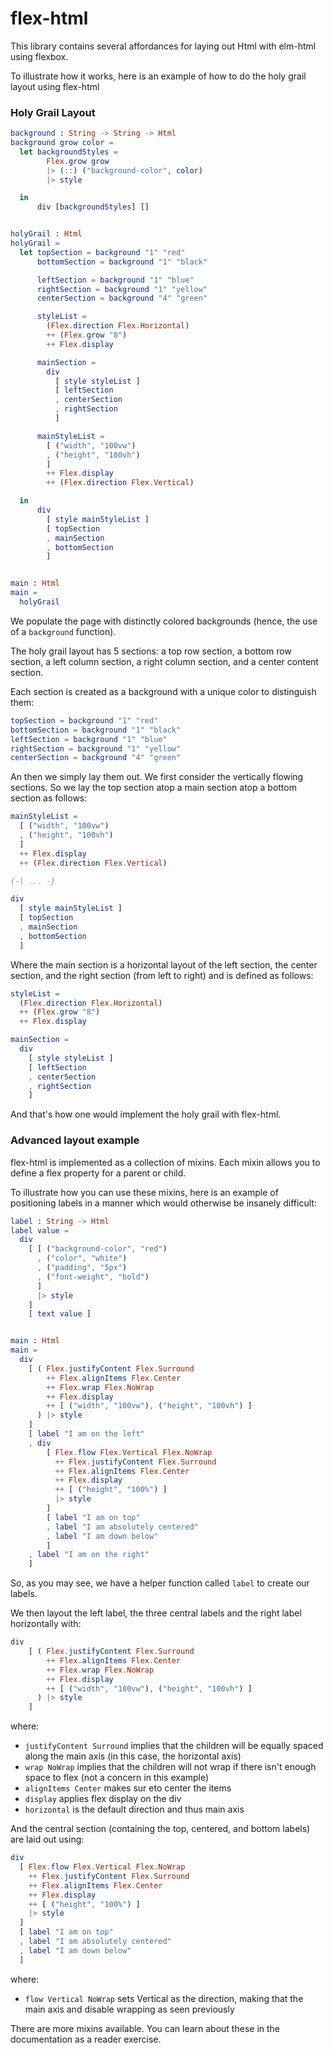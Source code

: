 # flex-html
This library contains several affordances for laying out Html with elm-html using flexbox.

To illustrate how it works, here is an example of how to do the holy grail layout using flex-html

### Holy Grail Layout

```elm
background : String -> String -> Html
background grow color =
  let backgroundStyles =
        Flex.grow grow
        |> (::) ("background-color", color)
        |> style

  in
      div [backgroundStyles] []


holyGrail : Html
holyGrail =
  let topSection = background "1" "red"
      bottomSection = background "1" "black"

      leftSection = background "1" "blue"
      rightSection = background "1" "yellow"
      centerSection = background "4" "green"

      styleList =
        (Flex.direction Flex.Horizontal)
        ++ (Flex.grow "8")
        ++ Flex.display

      mainSection =
        div
          [ style styleList ]
          [ leftSection
          , centerSection
          , rightSection
          ]

      mainStyleList =
        [ ("width", "100vw")
        , ("height", "100vh")
        ]
        ++ Flex.display
        ++ (Flex.direction Flex.Vertical)

  in
      div
        [ style mainStyleList ]
        [ topSection
        , mainSection
        , bottomSection
        ]


main : Html
main =
  holyGrail
```

We populate the page with distinctly colored backgrounds (hence, the use of a `background` function).

The holy grail layout has 5 sections: a top row section, a bottom row section, a left column section, a right column section, and a center content section.

Each section is created as a background with a unique color to distinguish them:

```elm
topSection = background "1" "red"
bottomSection = background "1" "black"
leftSection = background "1" "blue"
rightSection = background "1" "yellow"
centerSection = background "4" "green"
```

An then we simply lay them out. We first consider the vertically flowing sections. So we lay the top section atop a main section atop a bottom section as follows: 

```elm
mainStyleList =
  [ ("width", "100vw")
  , ("height", "100vh")
  ]
  ++ Flex.display
  ++ (Flex.direction Flex.Vertical)

{-| ... -}

div
  [ style mainStyleList ]
  [ topSection
  , mainSection
  , bottomSection
  ]
```

Where the main section is a horizontal layout of the left section, the center section, and the right section (from left to right) and is defined as follows:

```elm
styleList =
  (Flex.direction Flex.Horizontal)
  ++ (Flex.grow "8")
  ++ Flex.display

mainSection =
  div
    [ style styleList ]
    [ leftSection
    , centerSection
    , rightSection
    ]
```

And that's how one would implement the holy grail with flex-html.

### Advanced layout example

flex-html is implemented as a collection of mixins. Each mixin allows you to define a flex property for a parent or child.

To illustrate how you can use these mixins, here is an example of positioning labels in a manner which would otherwise be insanely difficult:

```elm
label : String -> Html
label value =
  div
    [ [ ("background-color", "red")
      , ("color", "white")
      , ("padding", "5px")
      , ("font-weight", "bold")
      ]
      |> style
    ]
    [ text value ]


main : Html
main =
  div
    [ ( Flex.justifyContent Flex.Surround
        ++ Flex.alignItems Flex.Center
        ++ Flex.wrap Flex.NoWrap
        ++ Flex.display
        ++ [ ("width", "100vw"), ("height", "100vh") ]
      ) |> style
    ]
    [ label "I am on the left"
    , div
        [ Flex.flow Flex.Vertical Flex.NoWrap
          ++ Flex.justifyContent Flex.Surround
          ++ Flex.alignItems Flex.Center
          ++ Flex.display
          ++ [ ("height", "100%") ]
          |> style
        ]
        [ label "I am on top"
        , label "I am absolutely centered"
        , label "I am down below"
        ]
    , label "I am on the right"
    ]
```

So, as you may see, we have a helper function called `label` to create our labels. 

We then layout the left label, the three central labels and the right label horizontally with:

```elm
div
    [ ( Flex.justifyContent Flex.Surround
        ++ Flex.alignItems Flex.Center
        ++ Flex.wrap Flex.NoWrap
        ++ Flex.display
        ++ [ ("width", "100vw"), ("height", "100vh") ]
      ) |> style
    ]
```
where:
* `justifyContent Surround` implies that the children will be equally spaced along the main axis (in this case, the horizontal axis)
* `wrap NoWrap` implies that the children will not wrap if there isn't enough space to flex (not a concern in this example)
* `alignItems Center` makes sur eto center the items
* `display` applies flex display on the div
* `horizontal` is the default direction and thus main axis

And the central section (containing the top, centered, and bottom labels) are laid out using:

```elm
div
  [ Flex.flow Flex.Vertical Flex.NoWrap
    ++ Flex.justifyContent Flex.Surround
    ++ Flex.alignItems Flex.Center
    ++ Flex.display
    ++ [ ("height", "100%") ]
    |> style
  ]
  [ label "I am on top"
  , label "I am absolutely centered"
  , label "I am down below"
  ]
```
where:
* `flow Vertical NoWrap` sets Vertical as the direction, making that the main axis and disable wrapping as seen previously

There are more mixins available. You can learn about these in the documentation as a reader exercise.